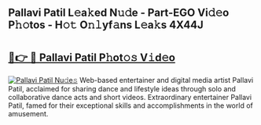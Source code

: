## Pallavi Patil L𝚎a𝚔ed N𝚞𝚍e - Part-EGO Vi𝚍𝚎o P𝚑𝚘tos - H𝚘𝚝 O𝚗𝚕yf𝚊ns L𝚎a𝚔s 4X44J

# <h2><a href="http://kf30ud.oniu.top/?m=Pallavi+Patil">🔗👉 🔴 Pallavi Patil P𝚑ot𝚘𝚜 V𝚒d𝚎o</a></h2>

[![Pallavi Patil Nu𝚍e𝚜](https://i.imgur.com/0qMVB7G.gif)](http://kf30ud.oniu.top/?m=Pallavi+Patil)
Web-based entertainer and digital media artist Pallavi Patil, acclaimed for sharing dance and lifestyle ideas through solo and collaborative dance acts and short videos. Extraordinary entertainer Pallavi Patil, famed for their exceptional skills and accomplishments in the world of amusement.  
